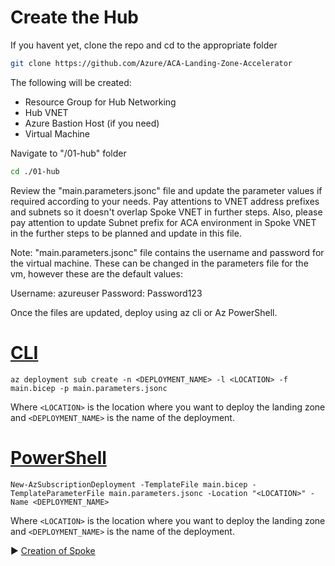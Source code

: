 # Create the Hub

If you havent yet, clone the repo and cd to the appropriate folder
```bash
git clone https://github.com/Azure/ACA-Landing-Zone-Accelerator

```

The following will be created:

* Resource Group for Hub Networking
* Hub VNET
* Azure Bastion Host (if you need)
* Virtual Machine

Navigate to "/01-hub" folder

```bash
cd ./01-hub
```

Review the "main.parameters.jsonc" file and update the parameter values if required according to your needs. Pay attentions to VNET address prefixes and subnets so it doesn't overlap Spoke VNET in further steps. Also, please pay attention to update Subnet prefix for ACA environment in Spoke VNET in the further steps to be planned and update in this file.

Note: "main.parameters.jsonc" file contains the username and password for the virtual machine. These can be changed in the parameters file for the vm, however these are the default values:

Username: azureuser
Password: Password123

Once the files are updated, deploy using az cli or Az PowerShell.

# [CLI](#tab/CLI)

```azurecli
az deployment sub create -n <DEPLOYMENT_NAME> -l <LOCATION> -f main.bicep -p main.parameters.jsonc
```

 Where `<LOCATION>` is the location where you want to deploy the landing zone and `<DEPLOYMENT_NAME>` is the name of the deployment.

# [PowerShell](#tab/PowerShell)

```azurepowershell
New-AzSubscriptionDeployment -TemplateFile main.bicep -TemplateParameterFile main.parameters.jsonc -Location "<LOCATION>" -Name <DEPLOYMENT_NAME>
```

Where `<LOCATION>` is the location where you want to deploy the landing zone and `<DEPLOYMENT_NAME>` is the name of the deployment.

:arrow_forward: [Creation of Spoke](../02-spoke/README.md)